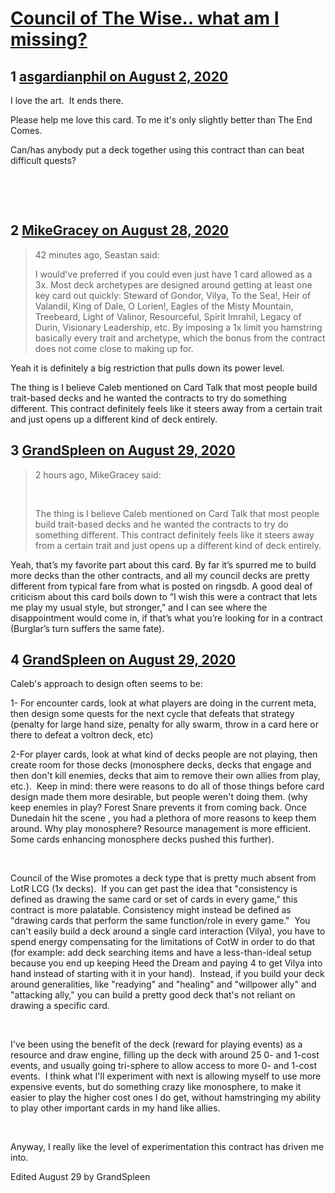 # [Council of The Wise.. what am I missing?](https://community.fantasyflightgames.com/topic/310174-council-of-the-wise-what-am-i-missing/)

## 1 [asgardianphil on August 2, 2020](https://community.fantasyflightgames.com/topic/310174-council-of-the-wise-what-am-i-missing/?do=findComment&comment=3968566)

I love the art.  It ends there. 

Please help me love this card. To me it's only slightly better than The End Comes. 

Can/has anybody put a deck together using this contract than can beat difficult quests? 

 

 

## 2 [MikeGracey on August 28, 2020](https://community.fantasyflightgames.com/topic/310174-council-of-the-wise-what-am-i-missing/?do=findComment&comment=3980739)

> 42 minutes ago, Seastan said:
> 
> I would've preferred if you could even just have 1 card allowed as a 3x. Most deck archetypes are designed around getting at least one key card out quickly: Steward of Gondor, Vilya, To the Sea!, Heir of Valandil, King of Dale, O Lorien!, Eagles of the Misty Mountain, Treebeard, Light of Valinor, Resourceful, Spirit Imrahil, Legacy of Durin, Visionary Leadership, etc. By imposing a 1x limit you hamstring basically every trait and archetype, which the bonus from the contract does not come close to making up for.

Yeah it is definitely a big restriction that pulls down its power level. 

The thing is I believe Caleb mentioned on Card Talk that most people build trait-based decks and he wanted the contracts to try do something different. This contract definitely feels like it steers away from a certain trait and just opens up a different kind of deck entirely.

## 3 [GrandSpleen on August 29, 2020](https://community.fantasyflightgames.com/topic/310174-council-of-the-wise-what-am-i-missing/?do=findComment&comment=3980792)

> 2 hours ago, MikeGracey said:
> 
>  
> 
> The thing is I believe Caleb mentioned on Card Talk that most people build trait-based decks and he wanted the contracts to try do something different. This contract definitely feels like it steers away from a certain trait and just opens up a different kind of deck entirely.

Yeah, that’s my favorite part about this card. By far it’s spurred me to build more decks than the other contracts, and all my council decks are pretty different from typical fare from what is posted on ringsdb. A good deal of criticism about this card boils down to “I wish this were a contract that lets me play my usual style, but stronger,” and I can see where the disappointment would come in, if that’s what you’re looking for in a contract (Burglar’s turn suffers the same fate).

## 4 [GrandSpleen on August 29, 2020](https://community.fantasyflightgames.com/topic/310174-council-of-the-wise-what-am-i-missing/?do=findComment&comment=3980795)

Caleb's approach to design often seems to be:

1- For encounter cards, look at what players are doing in the current meta, then design some quests for the next cycle that defeats that strategy (penalty for large hand size, penalty for ally swarm, throw in a card here or there to defeat a voltron deck, etc)

2-For player cards, look at what kind of decks people are not playing, then create room for those decks (monosphere decks, decks that engage and then don't kill enemies, decks that aim to remove their own allies from play, etc.).  Keep in mind: there were reasons to do all of those things before card design made them more desirable, but people weren't doing them. (why keep enemies in play? Forest Snare prevents it from coming back. Once Dunedain hit the scene , you had a plethora of more reasons to keep them around. Why play monosphere? Resource management is more efficient. Some cards enhancing monosphere decks pushed this further).

 

Council of the Wise promotes a deck type that is pretty much absent from LotR LCG (1x decks).  If you can get past the idea that "consistency is defined as drawing the same card or set of cards in every game," this contract is more palatable. Consistency might instead be defined as "drawing cards that perform the same function/role in every game."  You can't easily build a deck around a single card interaction (Vilya), you have to spend energy compensating for the limitations of CotW in order to do that (for example: add deck searching items and have a less-than-ideal setup because you end up keeping Heed the Dream and paying 4 to get Vilya into hand instead of starting with it in your hand).  Instead, if you build your deck around generalities, like "readying" and "healing" and "willpower ally" and "attacking ally," you can build a pretty good deck that's not reliant on drawing a specific card.

 

I've been using the benefit of the deck (reward for playing events) as a resource and draw engine, filling up the deck with around 25 0- and 1-cost events, and usually going tri-sphere to allow access to more 0- and 1-cost events.  I think what I'll experiment with next is allowing myself to use more expensive events, but do something crazy like monosphere, to make it easier to play the higher cost ones I do get, without hamstringing my ability to play other important cards in my hand like allies.  

 

Anyway, I really like the level of experimentation this contract has driven me into.

Edited August 29 by GrandSpleen

